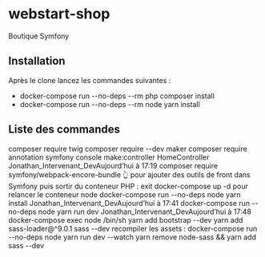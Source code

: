 # webstart-shop
Boutique Symfony

## Installation
Après le clone lancez les commandes suivantes :

* docker-compose run --no-deps --rm php composer install
* docker-compose run --no-deps --rm node yarn install


## Liste des commandes
composer require twig
composer require --dev maker
composer require annotation
symfony console make:controller HomeController
Jonathan_Intervenant_DevAujourd’hui à 17:19
composer require symfony/webpack-encore-bundle
:point_up_2: pour ajouter des outils de front dans Symfony
puis sortir du conteneur PHP : exit
docker-compose up -d
pour relancer le conteneur node
docker-compose run --no-deps node yarn install
Jonathan_Intervenant_DevAujourd’hui à 17:41
docker-compose run --no-deps node yarn run dev
Jonathan_Intervenant_DevAujourd’hui à 17:48
docker-compose exec node /bin/sh
yarn add bootstrap --dev
yarn add sass-loader@^9.0.1 sass --dev
recompiler les assets : docker-compose run --no-deps node yarn run dev --watch
yarn remove node-sass && yarn add sass --dev